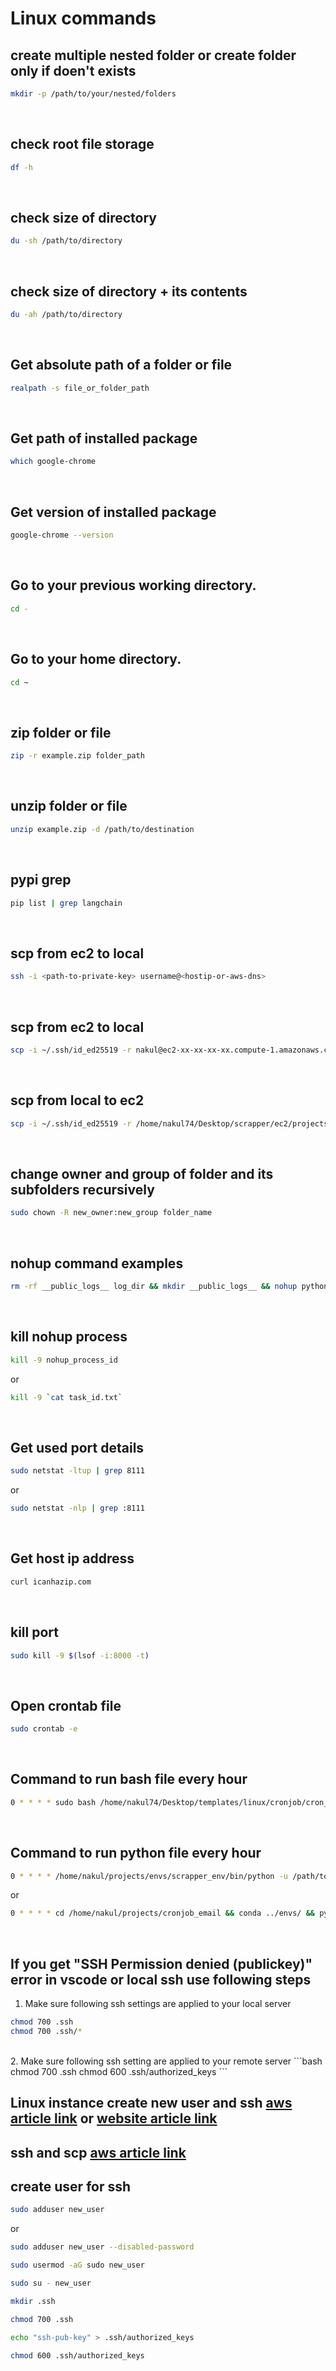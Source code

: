 # Linux commands

## create multiple nested folder or create folder only if doen't exists

```bash
mkdir -p /path/to/your/nested/folders
```
</br>

## check root file storage

```bash
df -h
```
</br>

## check size of directory

```bash
du -sh /path/to/directory
```
</br>

## check size of directory + its contents

```bash
du -ah /path/to/directory
```
</br>

## Get absolute path of a folder or file

```bash
realpath -s file_or_folder_path
```
</br>

## Get path of installed package

```bash
which google-chrome
```
</br>

## Get version of installed package

```bash
google-chrome --version
```
</br>

## Go to your previous working directory.

```bash
cd -
```
</br>

## Go to your home directory.

```bash
cd ~
```
</br>

## zip folder or file

```bash
zip -r example.zip folder_path
```
</br>

## unzip folder or file

```bash
unzip example.zip -d /path/to/destination
```
</br>

## pypi grep

```bash
pip list | grep langchain
```
</br>

## scp from ec2 to local

```bash
ssh -i <path-to-private-key> username@<hostip-or-aws-dns>
```
</br>

## scp from ec2 to local

```bash
scp -i ~/.ssh/id_ed25519 -r nakul@ec2-xx-xx-xx-xx.compute-1.amazonaws.com:/home/nakul/projects.zip /home/nakul74/Desktop/scrapper/ec2/projects/.
```
</br>

## scp from local to ec2

```bash
scp -i ~/.ssh/id_ed25519 -r /home/nakul74/Desktop/scrapper/ec2/projects/projects.zip nakul@ec2-xx-xx-xx-xx.compute-1.amazonaws.com:/home/nakul/.
```
</br>


## change owner and group of folder and its subfolders recursively

```bash
sudo chown -R new_owner:new_group folder_name
```
</br>

## nohup command examples

```bash
rm -rf __public_logs__ log_dir && mkdir __public_logs__ && nohup python -u app.py >> __public_logs__/out 2>> __public_logs__/error & echo $! > task_id.txt
```
</br>

## kill nohup process

```bash
kill -9 nohup_process_id
```
or
```bash
kill -9 `cat task_id.txt`
```
</br>

## Get used port details

```bash
sudo netstat -ltup | grep 8111
```
or
```bash
sudo netstat -nlp | grep :8111
```
</br>

## Get host ip address

```bash
curl icanhazip.com
```
</br>

## kill port

```bash
sudo kill -9 $(lsof -i:8000 -t)
```
</br>

## Open crontab file

```bash
sudo crontab -e
```
</br>

## Command to run bash file every hour

```bash
0 * * * * sudo bash /home/nakul74/Desktop/templates/linux/cronjob/cron_script.sh
```
</br>

## Command to run python file every hour

```bash
0 * * * * /home/nakul/projects/envs/scrapper_env/bin/python -u /path/to/app.py >> /path/to/logfile.log 2>&1
```
or
```bash
0 * * * * cd /home/nakul/projects/cronjob_email && conda ../envs/ && python -u app.py >> logs.txt 2>&1
```
</br>

## If you get "SSH Permission denied (publickey)" error in vscode or local ssh use following steps
1. Make sure following ssh settings are applied to your local server
```bash
chmod 700 .ssh
chmod 700 .ssh/*
```
</br>
2. Make sure following ssh setting are applied to your remote server
```bash
chmod 700 .ssh
chmod 600 .ssh/authorized_keys
```
</br>


## Linux instance create new user and ssh [aws article link](https://docs.aws.amazon.com/AWSEC2/latest/UserGuide/managing-users.html) or [website article link](https://phoenixnap.com/kb/add-user-to-linux-group)

## ssh and scp [aws article link](https://docs.aws.amazon.com/AWSEC2/latest/UserGuide/connect-linux-inst-ssh.html)


## create user for ssh
```bash
sudo adduser new_user 
```
or
```bash
sudo adduser new_user --disabled-password
```
```bash
sudo usermod -aG sudo new_user
```
```bash
sudo su - new_user
```
```bash
mkdir .ssh
```
```bash
chmod 700 .ssh
```
```bash
echo "ssh-pub-key" > .ssh/authorized_keys
```
```bash
chmod 600 .ssh/authorized_keys
```
</br>


